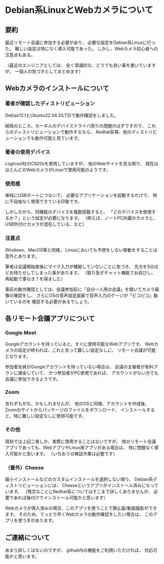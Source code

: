 # Debian系LinuxとWebカメラについて

## 要約

最近リモート会議に参加する必要があり、
必要な設定をDebian系Linuxに行った。
難しい設定は特になく導入可能であった。
しかし、Webカメラ初心者への注意点もある。

（最近のエンジニアとしては、
全く常識的な、どうでも良い事を書いていますが、
一個人の気づきとしてまとめます）

## Webカメラのインストールについて

### 著者が確認したディストリビューション

Debian12.1とUbuntu22.04.3(LTS)で動作確認をしました。

結局のところ、カーネルのデバイスドライバ周りの問題のはずですので、
これらのディストリビューションで動作するなら、
Redhat系等、他のディストリビューションでも動作可能と見ています。

### 著者の使用デバイス

Logicool社のC920sを使用していますが、
他のWebサイトを見る限り、
現在はほとんどのWebカメラがLinuxで使用可能のようです。

### 使用感

単純にUSBポートにつないで、
必要なアプリケーションを起動するだけで、
特に不自由なく使用できている印象です。

しかしながら、同機能のデバイスを複数搭載すると、
「どのデバイスを使用するか？」という設定が必要になります。
（例えば、ノートPC内蔵のカメラと、USB外付けカメラが混在している、など）

### 注意点

Windows、MacOS等と同様、
Linuxにおいても予想をしない挙動をすることは意外とあります。

筆者は会議開始直後にマイク入力が機能していないことに気づき、
先方を5分ほどお待たせしてしまった事があります。
（取り急ぎチャット機能でお詫びし、再起動で事なき？を得ました）

事前の動作確認としては、会議参加前に「自分一人用の会議」を開いてカメラ画像の確認をし、
さらにOSの音声設定画面で音声入力のゲージが「ピコピコ」動いているのを
確認する必要があるでしょう。

## 各リモート会議アプリについて

### Google Meet

Googleアカウントを持っていると、すぐに使用可能なWebアプリです。
Webカメラの設定が終われば、これと言って難しい設定なしに、
リモート会議が可能となります。

参加者全員がGoogleアカウントを持っていない場合は、
会議の主催者が有料プランに課金していて、
かつ参加者がPC使用であれば、
アカウントがない方でも会議に参加できるようです。

### Zoom

言わずもがな、かもしれませんが、
他のOSと同様、アカウントを作成後、
Zoomのサイトからパッケージのファイルをダウンロード、
インストールすると、特に難しい設定なしに使用可能です。

### その他

現状では上記二者しか、実際に使用することはないですが、
他のリモート会議アプリであっても、WebアプリやLinux用アプリがある場合は、
特に問題なく導入可能かと思います。
（いちおうの検証作業は必要です）

### （番外）Cheese

最小インストールなどのカスタムインストールを選択しない限り、
Debian系ディストリビューションには、
Cheeseというアプリがインストール済みになっています。
（残念なことにRedhat系についてはそこまで詳しくありませんが、
必要であれば後付けでインストール可能かと思います）

Webカメラが導入済みの場合、このアプリを使うことで静止画/動画撮影ができます。
そのため、てっとり早くWebカメラの動作確認をしたい場合は、
このアプリを使う手があります。

## ご連絡について

あまり詳しくはないのですが、
github内の機能をご利用いただければ、
対応可能かと思います。
